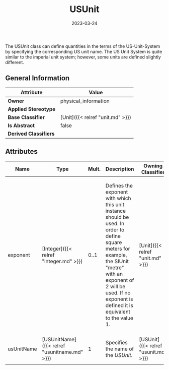 ﻿---
title: USUnit
toc: false
type: specs
date: "2023-03-24"
draft: false
specification: VEC
version: 2.0.2
documentType: "Recommendation"
elementType: Class
classes:
  - USUnit
menu_name: vec-2.0.2
---
<p> The USUnit class can define quantities in the terms of the US-Unit-System by specifying the corresponding US unit name. The US Unit System is quite similar to the imperial unit system; however, some units are defined slightly different.      </p>

## General Information

| Attribute               | Value |
|-------------------------|-------|
| **Owner**               | physical_information |
| **Applied Stereotype**  |   |
| **Base Classifier**     | [Unit]({{< relref "unit.md" >}})<br/>  |
| **Is Abstract**         | false |
| **Derived Classifiers** |   |

## Attributes
|  Name  |  Type  |  Mult.  |  Description  |  Owning Classifier  |
|--------|--------|---------|---------------|--------------|
|exponent| [Integer]({{< relref "integer.md" >}}) | 0..1 | <p> Defines the exponent with which this unit instance should be used. In order to define square meters for example, the SIUnit &quot;metre&quot; with an exponent of 2 will be used. If no exponent is defined it is equivalent to the value 1.      </p> | [Unit]({{< relref "unit.md" >}}) |
|usUnitName| [USUnitName]({{< relref "usunitname.md" >}}) | 1 | <p> Specifies the name of the <i>USUnit</i>.      </p> | [USUnit]({{< relref "usunit.md" >}}) |






